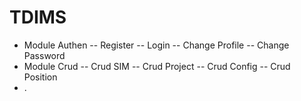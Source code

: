 # TDIMS
- Module Authen
    -- Register 
    -- Login 
    -- Change Profile
    -- Change Password
- Module Crud
    -- Crud SIM
    -- Crud Project
    -- Crud Config
    -- Crud Position
 - .
